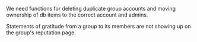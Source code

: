 We need functions for deleting duplicate group accounts and moving ownership of db items to the correct account and admins.

Statements of gratitude from a group to its members are not showing up on the group's reputation page.

